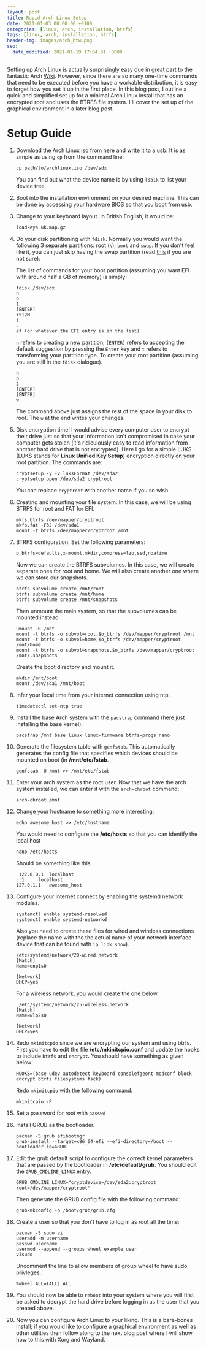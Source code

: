 ```yaml
---
layout: post
title: Rapid Arch Linux Setup
date: 2021-01-03 00:00:00 +0100
categories: [linux, arch, installation, btrfs]
tags: [linux, arch, installation, btrfs]
header-img: images/arch_btw.png
seo:
  date_modified: 2021-01-19 17:04:31 +0000
---
```


Setting up Arch Linux is actually surprisingly easy due in great part to the fantastic Arch [Wiki](https://wiki.archlinux.org/index.php/installation_guide). However, since there are so many one-time commands that need to be executed before you have a workable distribution, it is easy to forget how you set it up in the first place. In this blog post, I outline a quick and simplified set up for a minimal Arch Linux install that has an encrypted root and uses the BTRFS file system. I'll cover the set up of the graphical environment in a later blog post.

# Setup Guide

1. Download the Arch Linux iso from [here](https://archlinux.org/download/) and write it to a usb. It is as simple as using `cp` from the command line:

    ```
    cp path/to/archlinux.iso /dev/sdx
    ```

    You can find out what the device name is by using `lsblk` to list your device tree.

2. Boot into the installation environment on your desired machine. This can be done by accessing your hardware BIOS so that you boot from usb.

3. Change to your keyboard layout. In British English, it would be:

    ```
    loadkeys uk.map.gz
    ```

4. Do your disk partitioning with `fdisk`. Normally you would want the following 3 separate partitions: root (`\`), `boot` and `swap`. If you don't feel like it, you can just skip having the swap partition (read [this](https://www.lifewire.com/do-you-need-swap-partition-2202049) if you are not sure).

    The list of commands for your boot partition (assuming you want EFI with around half a GB of memory) is simply:
    ```
    fdisk /dev/sdx
    n
    p
    1
    [ENTER]
    +512M
    t
    L
    ef (or whatever the EFI entry is in the list)
    ```

    `n` refers to creating a new partition, `[ENTER]` refers to accepting the default suggestion by pressing the `Enter` key and `t` refers to transforming your partition type. To create your root partition (assuming you are still in the `fdisk` dialogue).

    ```
    n
    p
    2
    [ENTER]
    [ENTER]
    w
    ```

    The command above just assigns the rest of the space in your disk to root. The `w` at the end writes your changes.

5. Disk encryption time! I would advise every computer user to encrypt their drive just so that your information isn't compromised in case your computer gets stolen (it's ridiculously easy to read information from another hard drive that is not encrypted). Here I go for a simple LUKS (LUKS stands for **Linux Unified Key Setup**) encryption directly on your root partition. The commands are:

    ```
    cryptsetup -y -v luksFormat /dev/sda2
    cryptsetup open /dev/sda2 cryptroot
    ```

    You can replace `cryptroot` with another name if you so wish.

6. Creating and  mounting your file system. In this case, we will be using BTRFS for root and FAT for EFI.

    ```
    mkfs.btrfs /dev/mapper/cryptroot
    mkfs.fat -F32 /dev/sda1
    mount -t btrfs /dev/mapper/cryptroot /mnt
    ```

7. BTRFS configuration. Set the following parameters:

    ```
    o_btrfs=defaults,x-mount.mkdir,compress=lzo,ssd,noatime
    ```

    Now we can create the BTRFS subvolumes. In this case, we will create separate ones for root and home. We will also create another one where we can store our snapshots.

    ```
    btrfs subvolume create /mnt/root
    btrfs subvolume create /mnt/home
    btrfs subvolume create /mnt/snapshots
    ```

    Then unmount the main system, so that the subvolumes can be mounted instead.

    ```
    umount -R /mnt
    mount -t btrfs -o subvol=root,$o_btrfs /dev/mapper/cryptroot /mnt
    mount -t btrfs -o subvol=home,$o_btrfs /dev/mapper/cryptroot /mnt/home
    mount -t btrfs -o subvol=snapshots,$o_btrfs /dev/mapper/cryptroot /mnt/.snapshots
    ```

    Create the boot directory and mount it.

    ```
    mkdir /mnt/boot
    mount /dev/sda1 /mnt/boot
    ```

8. Infer your local time from your internet connection using ntp.

    `timedatectl set-ntp true`

9. Install the base Arch system with the `pacstrap` command (here just installing the base kernel):

    ```
    pacstrap /mnt base linux linux-firmware btrfs-progs nano
    ```

10. Generate the filesystem table with `genfstab`. This automatically generates the config file that specifies which devices should be mounted on boot (in **/mnt/etc/fstab**.

    ```
    genfstab -U /mnt >> /mnt/etc/fstab
    ```

11. Enter your arch system as the root user. Now that we have the arch system installed, we can enter it with the `arch-chroot` command:

    ```
    arch-chroot /mnt
    ```

12. Change your hostname to something more interesting:

    ```
    echo awesome_host >> /etc/hostname
    ```

    You would need to configure the **/etc/hosts** so that you can identify the local host

    ```
    nano /etc/hosts
    ```
    Should be something like this

    ```
     127.0.0.1	localhost
    ::1		localhost
    127.0.1.1	awesome_host
    ```   

13. Configure your internet connect by enabling the systemd network modules.

    ```
    systemctl enable systemd-resolved   
    systemctl enable systemd-networkd

    ```

    Also you need to create these files for wired and wireless connections (replace the name with the the actual name of your network interface device that can be found with `ip link show`).

    ```
    /etc/systemd/network/20-wired.network
    [Match]
    Name=enp1s0

    [Network]
    DHCP=yes
    ```

    For a wireless network, you would create the one below.

    ```
     /etc/systemd/network/25-wireless.network
    [Match]
    Name=wlp2s0

    [Network]
    DHCP=yes
    ```

14. Redo `mkinitcpio` since we are encrypting our system and using btrfs. First you have to edit the file **/etc/mkinitcpio.conf** and update the hooks to include `btrfs` and `encrypt`. You should have something as given below:

    ```
    HOOKS=(base udev autodetect keyboard consolefgeont modconf block encrypt btrfs filesystems fsck)
    ```

    Redo `mkinitcpio` with the following command:

    ```
    mkinitcpio -P
    ```

15. Set a password for root with `passwd`


15. Install GRUB as the bootloader.

    ```
    pacman -S grub efibootmgr
    grub-install --target=x86_64-efi --efi-directory=/boot --bootloader-id=GRUB
    ```

16. Edit the grub default script to configure the correct kernel parameters that are passed by the bootloader in **/etc/default/grub**. You should edit the `GRUB_CMDLINE_LINUX` entry.

    ```
    GRUB_CMDLINE_LINUX="cryptdevice=/dev/sda2:cryptroot root=/dev/mapper/cryptroot"
    ```

    Then generate the GRUB config file with the following command:

    ```
    grub-mkconfig -o /boot/grub/grub.cfg
    ```

17. Create a user so that you don't have to log in as root all the time:

    ```
    pacman -S sudo vi
    useradd -m username
    passwd username
    usermod --append --groups wheel example_user
    visudo
    ```

    Uncomment the line to allow members of group wheel to have sudo privleges.

    ```
    %wheel ALL=(ALL) ALL
    ```

18. You should now be able to `reboot` into your system where you will first be asked to decrypt the hard drive before logging in as the user that you created above.


19. Now you can configure Arch Linux to your liking. This is a bare-bones install; if you would like to configure a graphical environment as well as other utilities then follow along to the next blog post where I will show how to this with Xorg and Wayland.
